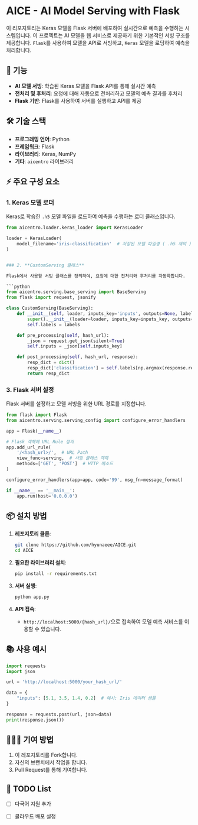 

# AICE - AI Model Serving with Flask

이 리포지토리는 Keras 모델을 Flask 서버에 배포하여 실시간으로 예측을 수행하는 시스템입니다. 이 프로젝트는 AI 모델을 웹 서비스로 제공하기 위한 기본적인 서빙 구조를 제공합니다. `Flask`를 사용하여 모델을 API로 서빙하고, `Keras` 모델을 로딩하여 예측을 처리합니다.

## 🚀 **기능**
- **AI 모델 서빙**: 학습된 Keras 모델을 Flask API를 통해 실시간 예측
- **전처리 및 후처리**: 요청에 대해 자동으로 전처리하고 모델의 예측 결과를 후처리
- **Flask 기반**: Flask를 사용하여 서버를 실행하고 API를 제공

## 🛠️ **기술 스택**
- **프로그래밍 언어**: Python
- **프레임워크**: Flask
- **라이브러리**: Keras, NumPy
- **기타**: `aicentro` 라이브러리

## ⚡ **주요 구성 요소**
### 1. **Keras 모델 로더**
Keras로 학습한 `.h5` 모델 파일을 로드하여 예측을 수행하는 로더 클래스입니다.

```python
from aicentro.loader.keras_loader import KerasLoader

loader = KerasLoader(
    model_filename='iris-classification'  # 저장된 모델 파일명 ( .h5 제외 )
)


### 2. **CustomServing 클래스**

Flask에서 사용할 서빙 클래스를 정의하여, 요청에 대한 전처리와 후처리를 자동화합니다.

```python
from aicentro.serving.base_serving import BaseServing
from flask import request, jsonify

class CustomServing(BaseServing):
    def __init__(self, loader, inputs_key='inputs', outputs=None, labels=[]):
        super().__init__(loader=loader, inputs_key=inputs_key, outputs=outputs)
        self.labels = labels

    def pre_processing(self, hash_url):
        _json = request.get_json(silent=True)
        self.inputs = _json[self.inputs_key]

    def post_processing(self, hash_url, response):
        resp_dict = dict()
        resp_dict['classification'] = self.labels[np.argmax(response.reshape(-1))]
        return resp_dict
```

### 3. **Flask 서버 설정**

Flask 서버를 설정하고 모델 서빙을 위한 URL 경로를 지정합니다.

```python
from flask import Flask
from aicentro.serving.serving_config import configure_error_handlers

app = Flask(__name__)

# Flask 객체에 URL Rule 정의
app.add_url_rule(
    '/<hash_url>/',  # URL Path
    view_func=serving,  # 서빙 클래스 객체
    methods=['GET', 'POST']  # HTTP 메소드
)

configure_error_handlers(app=app, code='99', msg_fn=message_format)

if __name__ == '__main__':
    app.run(host='0.0.0.0')
```

## 📦 **설치 방법**

1. **레포지토리 클론**:

   ```bash
   git clone https://github.com/hyunaeee/AICE.git
   cd AICE
   ```

2. **필요한 라이브러리 설치**:

   ```bash
   pip install -r requirements.txt
   ```

3. **서버 실행**:

   ```bash
   python app.py
   ```

4. **API 접속**:

   * `http://localhost:5000/{hash_url}/`으로 접속하여 모델 예측 서비스를 이용할 수 있습니다.

## 📚 **사용 예시**

```python
import requests
import json

url = 'http://localhost:5000/your_hash_url/'

data = {
    "inputs": [5.1, 3.5, 1.4, 0.2]  # 예시: Iris 데이터 샘플
}

response = requests.post(url, json=data)
print(response.json())
```

## 🧑‍🤝‍🧑 **기여 방법**

1. 이 레포지토리를 Fork합니다.
2. 자신의 브랜치에서 작업을 합니다.
3. Pull Request를 통해 기여합니다.


## 📝 **TODO List**

* [ ] 다국어 지원 추가
* [ ] 클라우드 배포 설정


